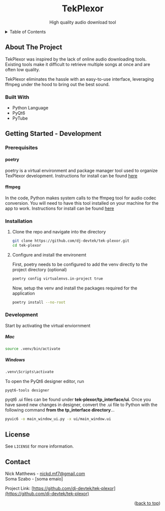 <!-- PROJECT LOGO -->
<div align="center">
<h1 align="center">TekPlexor</h1>

  <p align="center">
    High quality audio download tool
    <br />
  </p>
</div>


<!-- TABLE OF CONTENTS -->
<details>
  <summary>Table of Contents</summary>
  <ol>
    <li>
      <a href="#about-the-project">About The Project</a>
      <ul>
        <li><a href="#built-with">Built With</a></li>
      </ul>
    </li>
    <li>
      <a href="#getting-started">Getting Started</a>
      <ul>
        <li><a href="#prerequisites">Prerequisites</a></li>
        <li><a href="#installation">Installation</a></li>
      </ul>
    </li>
    <li><a href="#usage">Usage</a></li>
    <li><a href="#license">License</a></li>
    <li><a href="#contact">Contact</a></li>
    <li><a href="#acknowledgments">Acknowledgments</a></li>
  </ol>
</details>



<!-- ABOUT THE PROJECT -->
## About The Project

TekPlexor was inspired by the lack of online audio downloading tools. 
Existing tools make it difficult to retrieve multiple songs at once and are often low quality. 

TekPlexor eliminates the hassle with an easy-to-use interface, leveraging ffmpeg under the hood
to bring out the best sound.

### Built With

* Python Language
* PyQt6
* PyTube


<!-- GETTING STARTED -->
## Getting Started - Development

### Prerequisites

#### poetry
poetry is a virtual environment and package manager tool used to organize TexPlexor development. Instructions for install can be found [here](https://python-poetry.org/docs/)

#### ffmpeg
In the code, Python makes system calls to the ffmpeg tool for audio codec conversion. You will need to have this tool installed on your machine for the app to work.
Instructions for install can be found [here](https://ffmpeg.org/download.html)

### Installation

1. Clone the repo and navigate into the directory
   ```sh
   git clone https://github.com/dj-devtek/tek-plexor.git
   cd tek-plexor
   ```
3. Configure and install the environemt

   First, poetry needs to be configured to add the venv directly to the project directory (optional)
   ```sh
   poetry config virtualenvs.in-project true
   ```

   Now, setup the venv and install the packages required for the application
   ```sh
   poetry install --no-root
   ```

### Development
Start by activating the virtual enviornment

##### Mac
```sh
source .venv/bin/activate
```
##### Windows
```sh
.venv\Scripts\activate
```

To open the PyQt6 designer editor, run
```sh
pyqt6-tools designer
```
pyqt6 .ui files can be found under **tek-plexor/tp_interface/ui**. Once you have saved new changes in designer, convert the .ui file to Python with the following command **from the tp_interface directory**...
```sh
pyuic6 -o main_window_ui.py -x ui/main_window.ui
```

<!-- LICENSE -->
## License

See `LICENSE` for more information.


<!-- CONTACT -->
## Contact

Nick Matthews - nickd.mf7@gmail.com  
Soma Szabo - [soma emaio]

Project Link: [https://github.com/dj-devtek/tek-plexor](https://github.com/dj-devtek/tek-plexor)

<p align="right">(<a href="#top">back to top</a>)</p>
